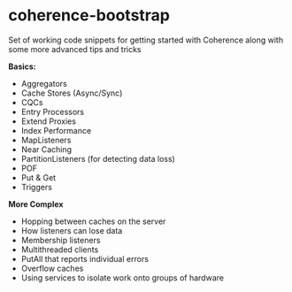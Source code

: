 coherence-bootstrap
===================

Set of working code snippets for getting started with Coherence along with some more advanced tips and tricks

**Basics:**
* Aggregators
* Cache Stores (Async/Sync)
* CQCs
* Entry Processors
* Extend Proxies
* Index Performance
* MapListeners
* Near Caching
* PartitionListeners (for detecting data loss)
* POF
* Put & Get
* Triggers

**More Complex**
* Hopping between caches on the server
* How listeners can lose data
* Membership listeners
* Multithreaded clients
* PutAll that reports individual errors
* Overflow caches
* Using services to isolate work onto groups of hardware